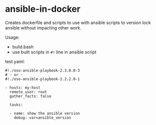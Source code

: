 ansible-in-docker
=================

Creates dockerfile and scripts to use with ansible scripts to version lock ansible without impacting other work.

Usage:

* build.bash
* use built scripts in `#!` line in ansible script

test.yaml:

```
#!./oso-ansible-playbook-2.3.0.0-3
# - or -
#!./oso-ansible-playbook-2.2.2.0-1

- hosts: my-host
  remote_user: root
  gather_facts: false

  tasks:

  - name: show the ansible version
    debug: var=ansible_version
```
